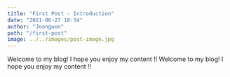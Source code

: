 ```yaml
---
title: "First Post - Introduction"
date: "2021-06-27 18:34"
author: "Joongwon"
path: "/first-post"
image: ../../images/post-image.jpg
---
```


Welcome to my blog! I hope you enjoy my content !!
Welcome to my blog! I hope you enjoy my content !!
